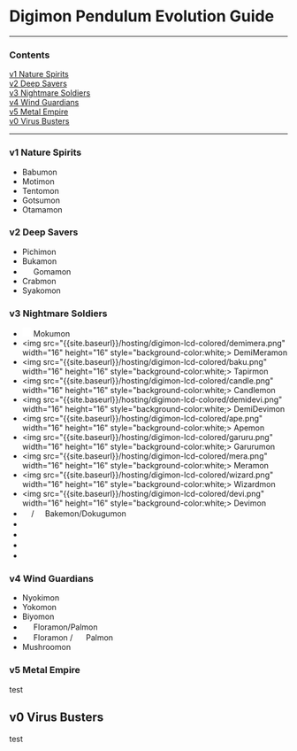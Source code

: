# Digimon Pendulum Evolution Guide
-----
### Contents

[v1 Nature Spirits](#v1-nature-spirits)  
[v2 Deep Savers](#v2-deep-savers)  
[v3 Nightmare Soldiers](#v3-nightmare-soldiers)  
[v4 Wind Guardians](#v4-wind-guardians)  
[v5 Metal Empire](#v5-metal-empire)  
[v0 Virus Busters](#v0-virus-busters)  

-----

### v1 Nature Spirits

- Babumon
- Motimon
- Tentomon
- Gotsumon
- Otamamon

### v2 Deep Savers

- Pichimon
- Bukamon
- <img src="{{site.baseurl}}/hosting/digimon-lcd-colored/goma.png" width="16" height="16"> Gomamon
- Crabmon
- Syakomon

### v3 Nightmare Soldiers

- <img src="{{site.baseurl}}/hosting/digimon-lcd-colored/moku.png" width="16" height="16" style="background-color:white;"> Mokumon
- <img src="{{site.baseurl}}/hosting/digimon-lcd-colored/demimera.png" width="16" height="16" style="background-color:white;> DemiMeramon
- <img src="{{site.baseurl}}/hosting/digimon-lcd-colored/baku.png" width="16" height="16" style="background-color:white;> Tapirmon
- <img src="{{site.baseurl}}/hosting/digimon-lcd-colored/candle.png" width="16" height="16" style="background-color:white;> Candlemon
- <img src="{{site.baseurl}}/hosting/digimon-lcd-colored/demidevi.png" width="16" height="16" style="background-color:white;> DemiDevimon
- <img src="{{site.baseurl}}/hosting/digimon-lcd-colored/ape.png" width="16" height="16" style="background-color:white;> Apemon
- <img src="{{site.baseurl}}/hosting/digimon-lcd-colored/garuru.png" width="16" height="16" style="background-color:white;> Garurumon
- <img src="{{site.baseurl}}/hosting/digimon-lcd-colored/mera.png" width="16" height="16" style="background-color:white;> Meramon
- <img src="{{site.baseurl}}/hosting/digimon-lcd-colored/wizard.png" width="16" height="16" style="background-color:white;> Wizardmon
- <img src="{{site.baseurl}}/hosting/digimon-lcd-colored/devi.png" width="16" height="16" style="background-color:white;> Devimon
- <img src="{{site.baseurl}}/hosting/digimon-lcd-colored/bake.png" width="16" height="16">/<img src="{{site.baseurl}}/hosting/digimon-lcd-colored/dokugu.png" width="16" height="16"> Bakemon/Dokugumon
- <img src="{{site.baseurl}}/hosting/digimon-lcd-colored/.png" width="16" height="16">
- <img src="{{site.baseurl}}/hosting/digimon-lcd-colored/.png" width="16" height="16">
- <img src="{{site.baseurl}}/hosting/digimon-lcd-colored/.png" width="16" height="16">
- <img src="{{site.baseurl}}/hosting/digimon-lcd-colored/.png" width="16" height="16">

### v4 Wind Guardians

- Nyokimon
- Yokomon
- Biyomon
- <img src="{{site.baseurl}}/hosting/digimon-lcd-colored/flora.png" width="16" height="16"> Floramon/Palmon <img src="{{site.baseurl}}/hosting/digimon-lcd-colored/pal.png" width="16" height="16">
- <img src="{{site.baseurl}}/hosting/digimon-lcd-colored/flora.png" width="16" height="16"> Floramon / <img src="{{site.baseurl}}/hosting/digimon-lcd-colored/pal.png" width="16" height="16"> Palmon
- Mushroomon

### v5 Metal Empire

test

## v0 Virus Busters

test
